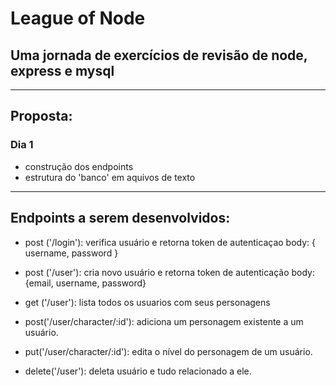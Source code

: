 # League of Node
## Uma jornada de exercícios de revisão de node, express e mysql 
___

## Proposta:
### Dia 1
   - construção dos endpoints
   - estrutura do 'banco' em aquivos de texto
___

## Endpoints a serem desenvolvidos:
  - post ('/login'): verifica usuário e retorna token de autenticaçao
    body: { username, password }

  - post ('/user'): cria novo usuário e retorna token de autenticação
    body: {email, username, password}

  - get ('/user'): lista todos os usuarios com seus personagens

  - post('/user/character/:id'): adiciona um personagem existente a um usuário.

  - put('/user/character/:id'): edita o nível do personagem de um usuário. 

  - delete('/user'): deleta usuário e tudo relacionado a ele.